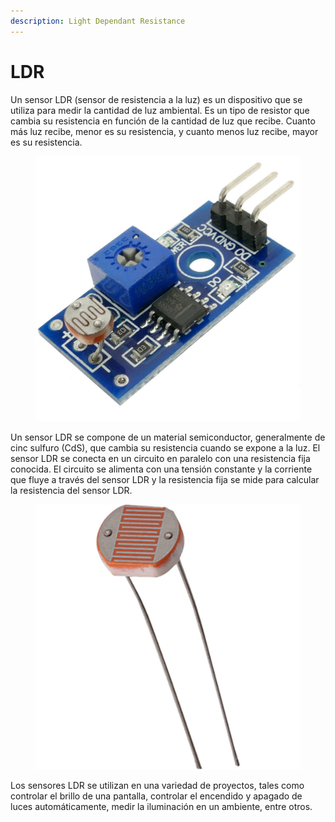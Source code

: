 ```yaml
---
description: Light Dependant Resistance
---
```


# LDR

Un sensor LDR (sensor de resistencia a la luz) es un dispositivo que se utiliza para medir la cantidad de luz ambiental. Es un tipo de resistor que cambia su resistencia en función de la cantidad de luz que recibe. Cuanto más luz recibe, menor es su resistencia, y cuanto menos luz recibe, mayor es su resistencia.

<figure><img src="../../../.gitbook/assets/image (29).png" alt=""><figcaption></figcaption></figure>

Un sensor LDR se compone de un material semiconductor, generalmente de cinc sulfuro (CdS), que cambia su resistencia cuando se expone a la luz. El sensor LDR se conecta en un circuito en paralelo con una resistencia fija conocida. El circuito se alimenta con una tensión constante y la corriente que fluye a través del sensor LDR y la resistencia fija se mide para calcular la resistencia del sensor LDR.

<figure><img src="../../../.gitbook/assets/image (46).png" alt=""><figcaption></figcaption></figure>

Los sensores LDR se utilizan en una variedad de proyectos, tales como controlar el brillo de una pantalla, controlar el encendido y apagado de luces automáticamente, medir la iluminación en un ambiente, entre otros.

